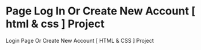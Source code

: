 # Page Log In Or Create New Account [ html & css ] Project
Login Page Or Create New Account 
[ HTML & CSS ] Project
